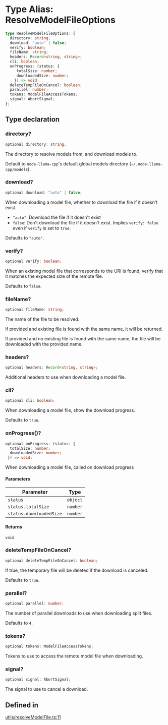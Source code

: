 # Type Alias: ResolveModelFileOptions

```ts
type ResolveModelFileOptions: {
  directory: string;
  download: "auto" | false;
  verify: boolean;
  fileName: string;
  headers: Record<string, string>;
  cli: boolean;
  onProgress: (status: {
     totalSize: number;
     downloadedSize: number;
    }) => void;
  deleteTempFileOnCancel: boolean;
  parallel: number;
  tokens: ModelFileAccessTokens;
  signal: AbortSignal;
};
```

## Type declaration

### directory?

```ts
optional directory: string;
```

The directory to resolve models from, and download models to.

Default to `node-llama-cpp`'s default global models directory (`~/.node-llama-cpp/models`).

### download?

```ts
optional download: "auto" | false;
```

When downloading a model file, whether to download the file if it doesn't exist.

- `"auto"`: Download the file if it doesn't exist
- `false`: Don't download the file if it doesn't exist. Implies `verify: false` even if `verify` is set to `true`.

Defaults to `"auto"`.

### verify?

```ts
optional verify: boolean;
```

When an existing model file that corresponds to the URI is found,
verify that it matches the expected size of the remote file.

Defaults to `false`.

### fileName?

```ts
optional fileName: string;
```

The name of the file to be resolved.

If provided and existing file is found with the same name, it will be returned.

If provided and no existing file is found with the same name, the file will be downloaded with the provided name.

### headers?

```ts
optional headers: Record<string, string>;
```

Additional headers to use when downloading a model file.

### cli?

```ts
optional cli: boolean;
```

When downloading a model file, show the download progress.

Defaults to `true`.

### onProgress()?

```ts
optional onProgress: (status: {
  totalSize: number;
  downloadedSize: number;
 }) => void;
```

When downloading a model file, called on download progress

#### Parameters

| Parameter | Type |
| ------ | ------ |
| `status` | `object` |
| `status.totalSize` | `number` |
| `status.downloadedSize` | `number` |

#### Returns

`void`

### deleteTempFileOnCancel?

```ts
optional deleteTempFileOnCancel: boolean;
```

If true, the temporary file will be deleted if the download is canceled.

Defaults to `true`.

### parallel?

```ts
optional parallel: number;
```

The number of parallel downloads to use when downloading split files.

Defaults to `4`.

### tokens?

```ts
optional tokens: ModelFileAccessTokens;
```

Tokens to use to access the remote model file when downloading.

### signal?

```ts
optional signal: AbortSignal;
```

The signal to use to cancel a download.

## Defined in

[utils/resolveModelFile.ts:11](https://github.com/withcatai/node-llama-cpp/blob/6405ee945e792651123189aae2612212095765b6/src/utils/resolveModelFile.ts#L11)
